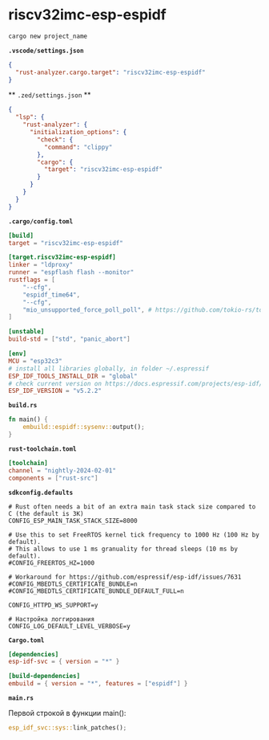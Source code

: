 # riscv32imc-esp-espidf

```bash
cargo new project_name
```

**`.vscode/settings.json`**

```json
{
  "rust-analyzer.cargo.target": "riscv32imc-esp-espidf"
}
```

** `.zed/settings.json` **

```json
{
  "lsp": {
    "rust-analyzer": {
      "initialization_options": {
        "check": {
          "command": "clippy"
        },
        "cargo": {
          "target": "riscv32imc-esp-espidf"
        }
      }
    }
  }
}
```

**`.cargo/config.toml`**

```toml
[build]
target = "riscv32imc-esp-espidf"

[target.riscv32imc-esp-espidf]
linker = "ldproxy"
runner = "espflash flash --monitor"
rustflags = [
    "--cfg",
    "espidf_time64",
    "--cfg",
    "mio_unsupported_force_poll_poll", # https://github.com/tokio-rs/tokio/issues/5866
]

[unstable]
build-std = ["std", "panic_abort"]

[env]
MCU = "esp32c3"
# install all libraries globally, in folder ~/.espressif
ESP_IDF_TOOLS_INSTALL_DIR = "global"
# check current version on https://docs.espressif.com/projects/esp-idf/en/latest/esp32/index.html
ESP_IDF_VERSION = "v5.2.2"
```

**`build.rs`**

```rust
fn main() {
    embuild::espidf::sysenv::output();
}
```

**`rust-toolchain.toml`**

```toml
[toolchain]
channel = "nightly-2024-02-01"
components = ["rust-src"]
```

**`sdkconfig.defaults`**

```
# Rust often needs a bit of an extra main task stack size compared to C (the default is 3K)
CONFIG_ESP_MAIN_TASK_STACK_SIZE=8000

# Use this to set FreeRTOS kernel tick frequency to 1000 Hz (100 Hz by default).
# This allows to use 1 ms granuality for thread sleeps (10 ms by default).
#CONFIG_FREERTOS_HZ=1000

# Workaround for https://github.com/espressif/esp-idf/issues/7631
#CONFIG_MBEDTLS_CERTIFICATE_BUNDLE=n
#CONFIG_MBEDTLS_CERTIFICATE_BUNDLE_DEFAULT_FULL=n

CONFIG_HTTPD_WS_SUPPORT=y

# Настройка логгирования
CONFIG_LOG_DEFAULT_LEVEL_VERBOSE=y
```

**`Cargo.toml`**

```toml
[dependencies]
esp-idf-svc = { version = "*" }

[build-dependencies]
embuild = { version = "*", features = ["espidf"] }
```

**`main.rs`**

Первой строкой в функции main():

```rust
esp_idf_svc::sys::link_patches();
```
